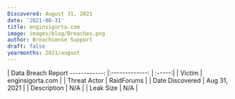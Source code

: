 ```yaml
---
Discovered: August 31, 2021
date: '2021-08-31'
title: enginsigorta.com
image: images/blog/Breaches.png
author: Breachsense Support
draft: false
yearmonths: 2021/august
---
```



| Data Breach Report
------------:   |:-------------:    | :-----:|
| Victim    | enginsigorta.com      | 
| Threat Actor    | RaidForums      | 
| Date Discovered    | Aug 31, 2021      | 
| Description    | N/A      | 
| Leak Size    | N/A      | 

